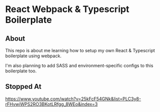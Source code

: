 # React Webpack & Typescript Boilerplate

## About

This repo is about me learning how to setup my own React & Typescript boilerplate using webpack.

I'm also planning to add SASS and environment-specific configs to this boilerplate too.

## Stopped At

https://www.youtube.com/watch?v=25kFcF54GNk&list=PLC3y8-rFHvwiWPS2RO3BKotLRfgg_8WEo&index=3